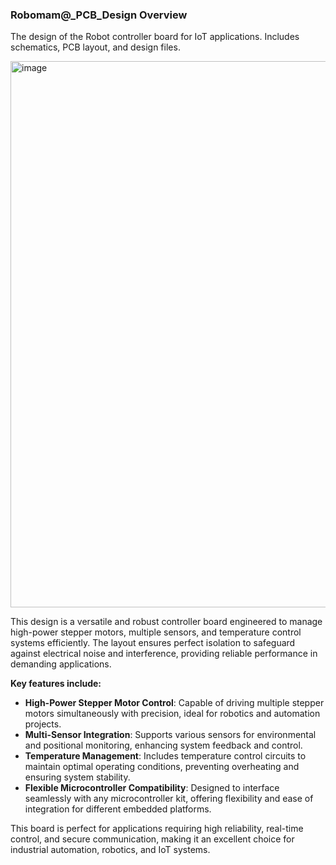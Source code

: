 ### Robomam@_PCB_Design Overview


The design of the Robot controller board for IoT applications. Includes schematics, PCB layout, and design files.

<img width="874" alt="image" src="https://github.com/user-attachments/assets/ff89f63d-9322-48fd-b69c-3d12247da5a1">



This design is a versatile and robust controller board engineered to manage high-power stepper motors, multiple sensors, and temperature control systems efficiently. The layout ensures perfect isolation to safeguard against electrical noise and interference, providing reliable performance in demanding applications.

**Key features include:**
- **High-Power Stepper Motor Control**: Capable of driving multiple stepper motors simultaneously with precision, ideal for robotics and automation projects.
- **Multi-Sensor Integration**: Supports various sensors for environmental and positional monitoring, enhancing system feedback and control.
- **Temperature Management**: Includes temperature control circuits to maintain optimal operating conditions, preventing overheating and ensuring system stability.
- **Flexible Microcontroller Compatibility**: Designed to interface seamlessly with any microcontroller kit, offering flexibility and ease of integration for different embedded platforms.

This board is perfect for applications requiring high reliability, real-time control, and secure communication, making it an excellent choice for industrial automation, robotics, and IoT systems.
